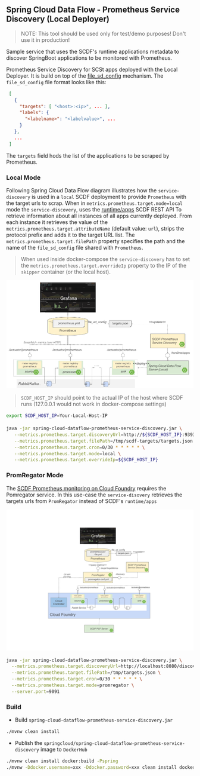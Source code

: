 ## Spring Cloud Data Flow - Prometheus Service Discovery (Local Deployer)

> NOTE: This tool should be used only for test/demo purposes! Don't use it in production!

Sample service that uses the SCDF's runtime applications metadata to discover SpringBoot applications to be monitored with Prometheus. 

Prometheus Service Discovery for SCSt apps deployed with the Local Deployer. 
It is build on top of the [file_sd_config](https://prometheus.io/docs/prometheus/latest/configuration/configuration/#file_sd_config) mechanism.
The `file_sd_config` file format looks like this:
 
```json
 [
   {
     "targets": [ "<host>:<ip>", ... ],
     "labels": {
       "<labelname>": "<labelvalue>", ...
     }
   },
   ...
 ]
```
The `targets` field hods the list of the applications to be scraped by Prometheus. 


### Local Mode 

Following Spring Cloud Data Flow diagram illustrates how the `service-discovery` is used in a `local` SCDF deployment to provide `Prometheus` with the target urls to scrap.
When in `metrics.prometheus.target.mode=local` mode the `service-discovery`, uses the [runtime/apps](http://docs.spring.io/spring-cloud-dataflow/docs/2.0.1.RELEASE/reference/htmlsingle/#api-guide-resources-runtime-information-applications-listing-all) 
SCDF REST API To retrieve information about all instances of all apps currently deployed. 
From each instance it retrieves the value of the `metrics.prometheus.target.attributeName` (default value: `url`), strips the protocol prefix and adds it to the target URL list. 
The `metrics.prometheus.target.filePath` property specifies the path and the name of the `file_sd_config` file shared with `Prometheus`.

> When used inside docker-compose the `service-discovery` has to set the `metrics.prometheus.target.overrideIp` property to the IP of the `skipper` container (or the local host).   

![SCDF Monitoring Prometheus and Service Discovery](src/test/resources/images/scdf-micrometer-prometheus-grafana-architecture.png "Local SCDF with Prometheus and Service-Discovery")


> `SCDF_HOST_IP` should point to the actual IP of the host where SCDF runs (127.0.0.1 would not work in docker-compose settings)

```bash
export SCDF_HOST_IP=Your-Local-Host-IP

java -jar spring-cloud-dataflow-prometheus-service-discovery.jar \
   --metrics.prometheus.target.discoveryUrl=http://${SCDF_HOST_IP}:9393/runtime/apps \
   --metrics.prometheus.target.filePath=/tmp/scdf-targets/targets.json \
   --metrics.prometheus.target.cron=0/30 * * * * * \
   --metrics.prometheus.target.mode=local \
   --metrics.prometheus.target.overrideIp=${SCDF_HOST_IP}
```

### PromRegator Mode

The [SCDF Prometheus monitoring on Cloud Foundry](https://docs.google.com/document/d/1XGwjn1wUW843q8G8SEsZYuMRuBIKhsufH0yUEaLMbPc/edit?usp=sharing) requires the Pomregator service. 
In this use-case the `service-disovery` retrieves the targets urls from `PromRegator` instead of SCDF's `runtime/apps` 

![SCDF Monitoring Prometheus and Service Discovery and PromRegator](src/test/resources/images/scdf-micrometer-prometheus-promregator-pcf.png "PromRegator SCDF with Prometheus and Service-Discovery")

```bash
java -jar spring-cloud-dataflow-prometheus-service-discovery.jar \
  --metrics.prometheus.target.discoveryUrl=http://localhost:8080/discovery \
  --metrics.prometheus.target.filePath=/tmp/targets.json \
  --metrics.prometheus.target.cron=0/30 * * * * * \
  --metrics.prometheus.target.mode=promregator \
  --server.port=9091
```


### Build
* Build `spring-cloud-dataflow-prometheus-service-discovery.jar` 
```bash
./mvnw clean install
```

* Publish the `springcloud/spring-cloud-dataflow-prometheus-service-discovery` image to `DockerHub`

```bash
./mvnw clean install docker:build -Pspring
./mvnw -Ddocker.username=xxx -Ddocker.password=xxx clean install docker:push -Pspring
```
